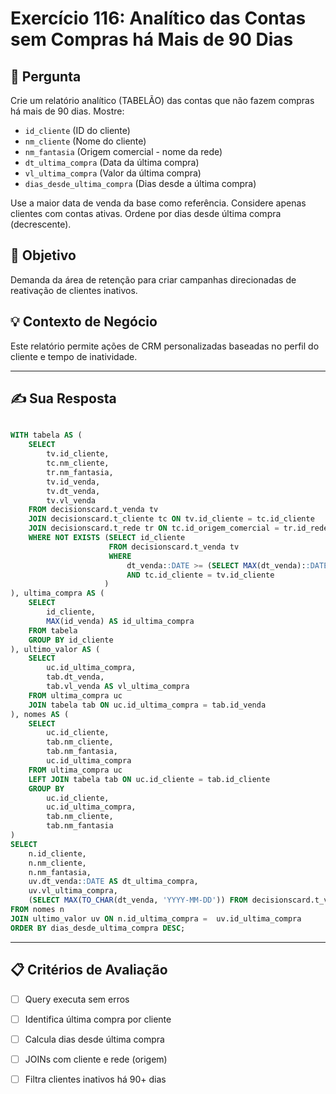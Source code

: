 # Exercício 116: Analítico das Contas sem Compras há Mais de 90 Dias

## 📝 Pergunta

Crie um relatório analítico (TABELÃO) das contas que não fazem compras há mais de 90 dias. Mostre:

- `id_cliente` (ID do cliente)
- `nm_cliente` (Nome do cliente)
- `nm_fantasia` (Origem comercial - nome da rede)
- `dt_ultima_compra` (Data da última compra)
- `vl_ultima_compra` (Valor da última compra)
- `dias_desde_ultima_compra` (Dias desde a última compra)

Use a maior data de venda da base como referência. Considere apenas clientes com contas ativas. Ordene por dias desde última compra (decrescente).

## 🎯 Objetivo

Demanda da área de retenção para criar campanhas direcionadas de reativação de clientes inativos.

## 💡 Contexto de Negócio

Este relatório permite ações de CRM personalizadas baseadas no perfil do cliente e tempo de inatividade.

---

## ✍️ Sua Resposta

```sql

WITH tabela AS (
    SELECT 
        tv.id_cliente,
        tc.nm_cliente,
        tr.nm_fantasia,
        tv.id_venda,
        tv.dt_venda,
        tv.vl_venda
    FROM decisionscard.t_venda tv
    JOIN decisionscard.t_cliente tc ON tv.id_cliente = tc.id_cliente
    JOIN decisionscard.t_rede tr ON tc.id_origem_comercial = tr.id_rede
    WHERE NOT EXISTS (SELECT id_cliente 
		              FROM decisionscard.t_venda tv
		              WHERE 
		                  dt_venda::DATE >= (SELECT MAX(dt_venda)::DATE - INTERVAL '90 days' FROM decisionscard.t_venda) 
		                  AND tc.id_cliente = tv.id_cliente
		             )
), ultima_compra AS (
    SELECT 
        id_cliente, 
        MAX(id_venda) AS id_ultima_compra
    FROM tabela
    GROUP BY id_cliente
), ultimo_valor AS (
    SELECT 
        uc.id_ultima_compra,
        tab.dt_venda,
        tab.vl_venda AS vl_ultima_compra
    FROM ultima_compra uc
    JOIN tabela tab ON uc.id_ultima_compra = tab.id_venda 
), nomes AS (
    SELECT 
        uc.id_cliente,
        tab.nm_cliente,
        tab.nm_fantasia,
        uc.id_ultima_compra
    FROM ultima_compra uc
    LEFT JOIN tabela tab ON uc.id_cliente = tab.id_cliente 
    GROUP BY 
        uc.id_cliente,
        uc.id_ultima_compra,
        tab.nm_cliente,
        tab.nm_fantasia
)
SELECT
    n.id_cliente,
    n.nm_cliente,
    n.nm_fantasia,
    uv.dt_venda::DATE AS dt_ultima_compra,
    uv.vl_ultima_compra,
    (SELECT MAX(TO_CHAR(dt_venda, 'YYYY-MM-DD')) FROM decisionscard.t_venda)::DATE - (uv.dt_venda)::DATE AS dias_desde_ultima_compra
FROM nomes n
JOIN ultimo_valor uv ON n.id_ultima_compra =  uv.id_ultima_compra 
ORDER BY dias_desde_ultima_compra DESC;

```

---

## 📋 Critérios de Avaliação

- [ ] Query executa sem erros
- [ ] Identifica última compra por cliente
- [ ] Calcula dias desde última compra
- [ ] JOINs com cliente e rede (origem)
- [ ] Filtra clientes inativos há 90+ dias

